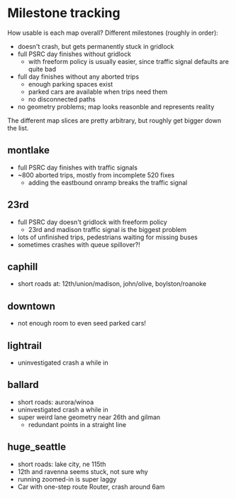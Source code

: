 # Milestone tracking

How usable is each map overall? Different milestones (roughly in order):

- doesn't crash, but gets permanently stuck in gridlock
- full PSRC day finishes without gridlock
  - with freeform policy is usually easier, since traffic signal defaults are
    quite bad
- full day finishes without any aborted trips
  - enough parking spaces exist
  - parked cars are available when trips need them
  - no disconnected paths
- no geometry problems; map looks reasonble and represents reality

The different map slices are pretty arbitrary, but roughly get bigger down the
list.

## montlake

- full PSRC day finishes with traffic signals
- ~800 aborted trips, mostly from incomplete 520 fixes
  - adding the eastbound onramp breaks the traffic signal

## 23rd

- full PSRC day doesn't gridlock with freeform policy
  - 23rd and madison traffic signal is the biggest problem
- lots of unfinished trips, pedestrians waiting for missing buses
- sometimes crashes with queue spillover?!

## caphill

- short roads at: 12th/union/madison, john/olive, boylston/roanoke

## downtown

- not enough room to even seed parked cars!

## lightrail

- uninvestigated crash a while in

## ballard

- short roads: aurora/winoa
- uninvestigated crash a while in
- super weird lane geometry near 26th and gilman
  - redundant points in a straight line

## huge_seattle

- short roads: lake city, ne 115th
- 12th and ravenna seems stuck, not sure why
- running zoomed-in is super laggy
- Car with one-step route Router, crash around 6am
